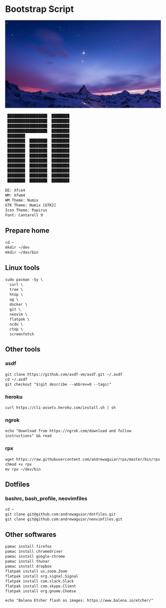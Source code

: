 # Bootstrap Script

![Mountain Background](./mountain.jpg)

```
 ██████████████████  ████████
 ██████████████████  ████████
 ██████████████████  ████████
 ██████████████████  ████████
 ████████            ████████
 ████████  ████████  ████████
 ████████  ████████  ████████
 ████████  ████████  ████████
 ████████  ████████  ████████
 ████████  ████████  ████████
 ████████  ████████  ████████
 ████████  ████████  ████████
 ████████  ████████  ████████
 ████████  ████████  ████████

DE: Xfce4
WM: Xfwm4
WM Theme: Numix
GTK Theme: Numix [GTK2]
Icon Theme: Papirus
Font: Cantarell 9
```

## Prepare home

```
cd ~
mkdir ~/dev
mkdir ~/dev/bin
```

## Linux tools

```
sudo pacman -Sy \
  curl \
  tree \
  htop \
  ag \
  docker \
  git \
  neovim \
  flatpak \
  ncdu \
  ctop \
  screenfetch
```

## Other tools

### asdf

```
git clone https://github.com/asdf-vm/asdf.git ~/.asdf
cd ~/.asdf
git checkout "$(git describe --abbrev=0 --tags)"
```

### heroku

```
curl https://cli-assets.heroku.com/install.sh | sh
```

### ngrok

```
echo "Download from https://ngrok.com/download and follow instructions" && read
```

### rpx

```
wget https://raw.githubusercontent.com/andrewaguiar/rpx/master/bin/rpx
chmod +x rpx
mv rpx ~/dev/bin
```

## Dotfiles

### bashrc, bash_profile, neovimfiles

```
cd ~
git clone git@github.com:andrewaguiar/dotfiles.git
git clone git@github.com:andrewaguiar/neovimfiles.git
```

## Other softwares

```
pamac install firefox
pamac install chromedriver
pamac install google-chrome
pamac install thunar
pamac install dropbox
flatpak install us.zoom.Zoom
flatpak install org.signal.Signal
flatpak install com.slack.Slack
flatpak install com.skype.Client
flatpak install org.gnome.Cheese
```

```
echo "Balena Etcher flash os images: https://www.balena.io/etcher/"
```

